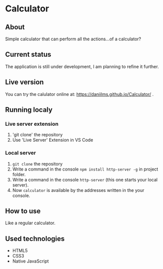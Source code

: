 # Calculator

## About

Simple calculator that can perform all the actions...of a calculator?

## Current status

The application is still under development, I am planning to refine it further.

## Live version

You can try the calulator online at: https://daniilms.github.io/Calculator/ .

## Running localy

### Live server extension

1. 'git clone' the repository
2. Use 'Live Server' Extension in VS Code

### Local server

1. `git clone` the repository
2. Write a command in the console `npm install http-server -g` in project folder.
3. Write a command in the console `http-server` (this one starts your local server).
4. Now `calculator` is available by the addresses written in the your console.

## How to use 

Like a regular calculator.

## Used technologies

- HTML5
- CSS3
- Native JavaScript
